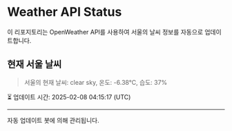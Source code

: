 
# Weather API Status

이 리포지토리는 OpenWeather API를 사용하여 서울의 날씨 정보를 자동으로 업데이트합니다.

## 현재 서울 날씨
> 서울의 현재 날씨: clear sky, 온도: -6.38°C, 습도: 37%

⏳ 업데이트 시간: 2025-02-08 04:15:17 (UTC)

---
자동 업데이트 봇에 의해 관리됩니다.
